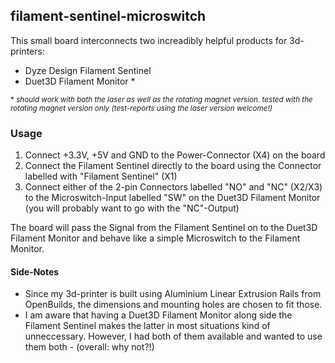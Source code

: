 ## filament-sentinel-microswitch ##
This small board interconnects two increadibly helpful products for 3d-printers:
- Dyze Design Filament Sentinel
- Duet3D Filament Monitor *

<small>* _should work with both the laser as well as the rotating magnet version. tested with the rotating magnet version only (test-reports using the laser version welcome!)_</small>


### Usage ###
1. Connect +3.3V, +5V and GND to the Power-Connector (X4) on the board
2. Connect the Filament Sentinel directly to the board using the Connector labelled with "Filament Sentinel" (X1)
3. Connect either of the 2-pin Connectors labelled "NO" and "NC" (X2/X3) to the Microswitch-Input labelled "SW" on the Duet3D Filament Monitor (you will probably want to go with the "NC"-Output)

The board will pass the Signal from the Filament Sentinel on to the Duet3D Filament Monitor and behave like a simple Microswitch to the Filament Monitor.


#### Side-Notes ####
* Since my 3d-printer is built using Aluminium Linear Extrusion Rails from OpenBuilds, the dimensions and mounting holes are chosen to fit those.
* I am aware that having a Duet3D Filament Monitor along side the Filament Sentinel makes the latter in most situations kind of unneccessary. However, I had both of them available and wanted to use them both - (overall: why not?!)
